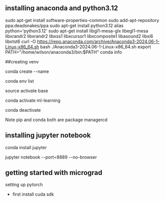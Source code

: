 ## installing anaconda and python3.12
sudo apt-get install software-properties-common
sudo add-apt-repository ppa:deadsnakes/ppa
sudo apt-get install python3.12
alias python='python3.12'
sudo apt-get install libgl1-mesa-glx libegl1-mesa libxrandr2 libxrandr2 libxss1 libxcursor1 libxcomposite1 libasound2 libxi6 libxtst6
curl -O https://repo.anaconda.com/archive/Anaconda3-2024.06-1-Linux-x86_64.sh
bash ./Anaconda3-2024.06-1-Linux-x86_64.sh
export PATH="/home/wilson/anaconda3/bin:$PATH"
conda info


##creating venv 

conda create --name <env-name>

conda env list

source activate base


conda activate ml-learning

conda deactivate


Note pip and conda both are package managercd 
## installing jupyter notebook
conda install jupyter

jupyter notebook --port=8889 --no-browser


## getting started with micrograd



setting up pytorch

- first install cuda sdk